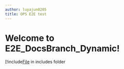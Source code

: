```yaml
---
author: luyajun0205
title: OPS E2E test
---
```


# Welcome to E2E_DocsBranch_Dynamic!

[!include[File](./includes/includefile.md) in includes folder
